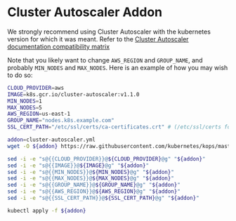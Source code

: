 # Cluster Autoscaler Addon

We strongly recommend using Cluster Autoscaler with the kubernetes version for which it was meant. Refer to the [Cluster Autoscaler documentation compatibility matrix]( https://github.com/kubernetes/autoscaler/blob/master/cluster-autoscaler/README.md#releases)

Note that you likely want to change `AWS_REGION` and `GROUP_NAME`, and probably `MIN_NODES` and `MAX_NODES`. Here is an example of how you may wish to do so:

```bash
CLOUD_PROVIDER=aws
IMAGE=k8s.gcr.io/cluster-autoscaler:v1.1.0
MIN_NODES=1
MAX_NODES=5
AWS_REGION=us-east-1
GROUP_NAME="nodes.k8s.example.com"
SSL_CERT_PATH="/etc/ssl/certs/ca-certificates.crt" # (/etc/ssl/certs for gce)

addon=cluster-autoscaler.yml
wget -O ${addon} https://raw.githubusercontent.com/kubernetes/kops/master/addons/cluster-autoscaler/v1.8.0.yaml

sed -i -e "s@{{CLOUD_PROVIDER}}@${CLOUD_PROVIDER}@g" "${addon}"
sed -i -e "s@{{IMAGE}}@${IMAGE}@g" "${addon}"
sed -i -e "s@{{MIN_NODES}}@${MIN_NODES}@g" "${addon}"
sed -i -e "s@{{MAX_NODES}}@${MAX_NODES}@g" "${addon}"
sed -i -e "s@{{GROUP_NAME}}@${GROUP_NAME}@g" "${addon}"
sed -i -e "s@{{AWS_REGION}}@${AWS_REGION}@g" "${addon}"
sed -i -e "s@{{SSL_CERT_PATH}}@${SSL_CERT_PATH}@g" "${addon}"

kubectl apply -f ${addon}
```
